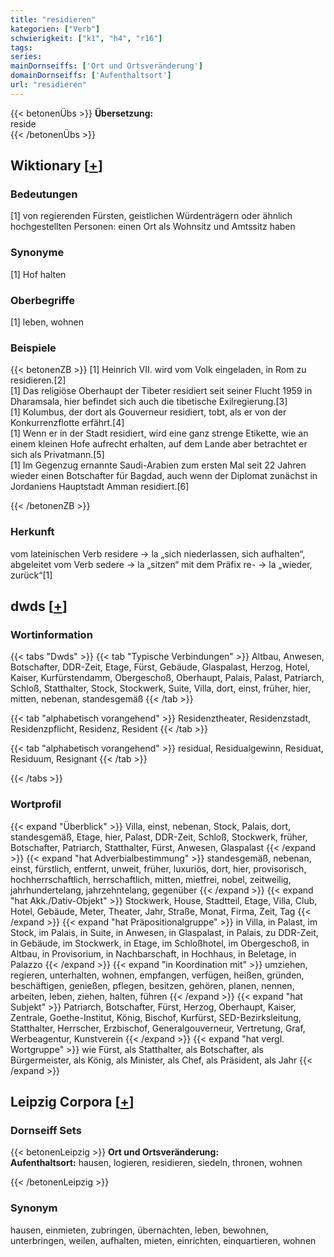 ```yaml
---
title: "residieren"
kategorien: ["Verb"]
schwierigkeit: ["k1", "h4", "r16"]
tags:
series:
mainDornseiffs: ['Ort und Ortsveränderung']
domainDornseiffs: ['Aufenthaltsort']
url: "residieren"
---
```


{{< betonenÜbs >}}
**Übersetzung:**  
reside  
{{< /betonenÜbs >}}

## Wiktionary [[+](https://de.wiktionary.org/wiki/residieren)]

### Bedeutungen
[1] von regierenden Fürsten, geistlichen Würdenträgern oder ähnlich hochgestellten Personen: einen Ort als Wohnsitz und Amtssitz haben  

### Synonyme
[1] Hof halten  

### Oberbegriffe
[1] leben, wohnen  

### Beispiele
{{< betonenZB >}}
[1] Heinrich VII. wird vom Volk eingeladen, in Rom zu residieren.[2]  
[1] Das religiöse Oberhaupt der Tibeter residiert seit seiner Flucht 1959 in Dharamsala, hier befindet sich auch die tibetische Exilregierung.[3]  
[1] Kolumbus, der dort als Gouverneur residiert, tobt, als er von der Konkurrenzflotte erfährt.[4]  
[1] Wenn er in der Stadt residiert, wird eine ganz strenge Etikette, wie an einem kleinen Hofe aufrecht erhalten, auf dem Lande aber betrachtet er sich als Privatmann.[5]  
[1] Im Gegenzug ernannte Saudi-Arabien zum ersten Mal seit 22 Jahren wieder einen Botschafter für Bagdad, auch wenn der Diplomat zunächst in Jordaniens Hauptstadt Amman residiert.[6]  

{{< /betonenZB >}}
### Herkunft
vom lateinischen Verb residere → la „sich niederlassen, sich aufhalten“, abgeleitet vom Verb sedere → la „sitzen“ mit dem Präfix re- → la „wieder, zurück“[1]  



## dwds [[+](https://www.dwds.de/wb/residieren)]

### Wortinformation
{{< tabs "Dwds" >}}
{{< tab "Typische Verbindungen" >}}
Altbau, Anwesen, Botschafter, DDR-Zeit, Etage, Fürst, Gebäude, Glaspalast, Herzog, Hotel, Kaiser, Kurfürstendamm, Obergeschoß, Oberhaupt, Palais, Palast, Patriarch, Schloß, Statthalter, Stock, Stockwerk, Suite, Villa, dort, einst, früher, hier, mitten, nebenan, standesgemäß
{{< /tab >}}

{{< tab "alphabetisch vorangehend" >}}
Residenztheater, Residenzstadt, Residenzpflicht, Residenz, Resident
{{< /tab >}}

{{< tab "alphabetisch vorangehend" >}}
residual, Residualgewinn, Residuat, Residuum, Resignant
{{< /tab >}}

{{< /tabs >}}

### Wortprofil
{{< expand "Überblick" >}} Villa, einst, nebenan, Stock, Palais, dort, standesgemäß, Etage, hier, Palast, DDR-Zeit, Schloß, Stockwerk, früher, Botschafter, Patriarch, Statthalter, Fürst, Anwesen, Glaspalast {{< /expand >}}
{{< expand "hat Adverbialbestimmung" >}} standesgemäß, nebenan, einst, fürstlich, entfernt, unweit, früher, luxuriös, dort, hier, provisorisch, hochherrschaftlich, herrschaftlich, mitten, mietfrei, nobel, zeitweilig, jahrhundertelang, jahrzehntelang, gegenüber {{< /expand >}}
{{< expand "hat Akk./Dativ-Objekt" >}} Stockwerk, House, Stadtteil, Etage, Villa, Club, Hotel, Gebäude, Meter, Theater, Jahr, Straße, Monat, Firma, Zeit, Tag {{< /expand >}}
{{< expand "hat Präpositionalgruppe" >}} in Villa, in Palast, im Stock, im Palais, in Suite, in Anwesen, in Glaspalast, in Palais, zu DDR-Zeit, in Gebäude, im Stockwerk, in Etage, im Schloßhotel, im Obergeschoß, in Altbau, in Provisorium, in Nachbarschaft, in Hochhaus, in Beletage, in Palazzo {{< /expand >}}
{{< expand "in Koordination mit" >}} umziehen, regieren, unterhalten, wohnen, empfangen, verfügen, heißen, gründen, beschäftigen, genießen, pflegen, besitzen, gehören, planen, nennen, arbeiten, leben, ziehen, halten, führen {{< /expand >}}
{{< expand "hat Subjekt" >}} Patriarch, Botschafter, Fürst, Herzog, Oberhaupt, Kaiser, Zentrale, Goethe-Institut, König, Bischof, Kurfürst, SED-Bezirksleitung, Statthalter, Herrscher, Erzbischof, Generalgouverneur, Vertretung, Graf, Werbeagentur, Kunstverein {{< /expand >}}
{{< expand "hat vergl. Wortgruppe" >}} wie Fürst, als Statthalter, als Botschafter, als Bürgermeister, als König, als Minister, als Chef, als Präsident, als Jahr {{< /expand >}}

## Leipzig Corpora [[+](https://corpora.uni-leipzig.de/en/res?word=residieren&corpusId=deu_newscrawl-public_2018)]

### Dornseiff Sets
{{< betonenLeipzig >}}
**Ort und Ortsveränderung:**  
**Aufenthaltsort:** hausen, logieren, residieren, siedeln, thronen, wohnen  

{{< /betonenLeipzig >}}

### Synonym
hausen, einmieten, zubringen, übernachten, leben, bewohnen, unterbringen, weilen, aufhalten, mieten, einrichten, einquartieren, wohnen

